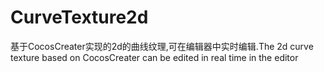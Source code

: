 # CurveTexture2d
基于CocosCreater实现的2d的曲线纹理,可在编辑器中实时编辑.The 2d curve texture based on CocosCreater can be edited in real time in the editor
